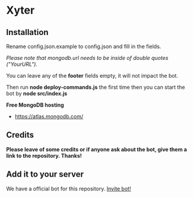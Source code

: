 # Xyter

## Installation

Rename config.json.example to config.json and fill in the fields.

_Please note that mongodb.url needs to be inside of double quotes ("YourURL")._

You can leave any of the **footer** fields empty, it will not impact the bot.

Then run **node deploy-commands.js** the first time then you can start the bot by **node src/index.js**

**Free MongoDB hosting**

- https://atlas.mongodb.com/

## Credits

**Please leave of some credits or if anyone ask about the bot, give them a link to the repository. Thanks!**

## Add it to your server

We have a official bot for this repository. [Invite bot!](https://discord.com/api/oauth2/authorize?client_id=949998000401436673&permissions=8&scope=bot%20applications.commands)